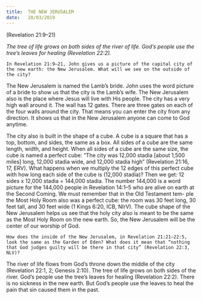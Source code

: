```yaml
---
title:  THE NEW JERUSALEM 
date:   28/03/2019
---
```


(Revelation 21:9–21)

_The tree of life grows on both sides of the river of life. God’s people use the tree’s leaves for healing (Revelation 22:2)._

`In Revelation 21:9–21, John gives us a picture of the capital city of the new earth: the New Jerusalem. What will we see on the outside of the city?`

The New Jerusalem is named the Lamb’s bride. John uses the word picture of a bride to show us that the city is the Lamb’s wife. The New Jerusalem also is the place where Jesus will live with His people. The city has a very high wall around it. The wall has 12 gates. There are three gates on each of the four walls around the city. That means you can enter the city from any direction. It shows us that in the New Jerusalem anyone can come to God anytime.

The city also is built in the shape of a cube. A cube is a square that has a top, bottom, and sides, the same as a box. All sides of a cube are the same length, width, and height. When all sides of a cube are the same size, the cube is named a perfect cube: “The city was 12,000 stadia [about 1,500 miles] long, 12,000 stadia wide, and 12,000 stadia high” (Revelation 21:16, 17, ERV). What happens when we multiply the 12 edges of this perfect cube with how long each side of the cube is (12,000 stadia)? Then we get: 12 sides x 12,000 stadia = 144,000 stadia. The number 144,000 is a word picture for the 144,000 people in Revelation 14:1–5 who are alive on earth at the Second Coming. We must remember that in the Old Testament tem- ple the Most Holy Room also was a perfect cube: the room was 30 feet long, 30 feet tall, and 30 feet wide (1 Kings 6:20, ICB, NIrV). The cube shape of the New Jerusalem helps us see that the holy city also is meant to be the same as the Most Holy Room on the new earth. So, the New Jerusalem will be the center of our worship of God.

`How does the inside of the New Jerusalem, in Revelation 21:21–22:5, look the same as the Garden of Eden? What does it mean that “nothing that God judges guilty will be there in that city” (Revelation 22:3, NLV)?`

The river of life flows from God’s throne down the middle of the city (Revelation 22:1, 2; Genesis 2:10). The tree of life grows on both sides of the river. God’s people use the tree’s leaves for healing (Revelation 22:2). There is no sickness in the new earth. But God’s people use the leaves to heal the pain that sin caused them in the past.


